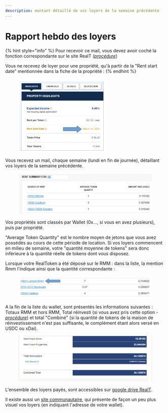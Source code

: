 ```yaml
---
description: montant détaillé de vos loyers de la semaine précédente
---
```


# Rapport hebdo des loyers

{% hint style="info" %}
Pour recevoir ce mail, vous devez avoir coché la fonction correspondante sur le site RealT _(_[_procédure_](../parametrage-realt.md))

Vous ne recevez de loyer pour une propriété, qu'à partir de la "Rent start date" mentionnée dans la fiche de la propriété :&#x20;
{% endhint %}

<figure><img src="../../../.gitbook/assets/image (45).png" alt=""><figcaption></figcaption></figure>



Vous recevez un mail, chaque semaine (lundi en fin de journée), détaillant vos loyers de la semaine précédente.

<figure><img src="../../../.gitbook/assets/image (73).png" alt=""><figcaption></figcaption></figure>

Vos propriétés sont classés par Wallet (0x..., si vous en avez plusieurs), puis par propriété.

"Average Token Quantity" est le nombre moyen de jetons que vous avez possédés au cours de cette période de location. Si vos loyers commencent en milieu de semaine, votre "quantité moyenne de tokens" sera donc inférieure à la quantité réelle de tokens dont vous disposez.

Lorsque votre RealToken a été déposé sur le RMM : dans la liste, la mention Rmm l'indique ainsi que la quantité correspondante :&#x20;

<figure><img src="../../../.gitbook/assets/image (118).png" alt=""><figcaption></figcaption></figure>

A la fin de la liste du wallet, sont présentés les informations suivantes : Totaux RMM et hors RMM, Total réinvesti (si vous avez pris cette option - [_procédure_](../maison-de-reinvestissement.md)) et total "Combiné" (si la quantité de tokens de la maison de réinvestissement n'est pas suffisante, le complément étant alors versé en USDC ou xDai).

<figure><img src="../../../.gitbook/assets/image (120).png" alt=""><figcaption></figcaption></figure>

L'ensemble des loyers payés, sont accessibles sur [google drive RealT](https://drive.google.com/drive/folders/1hmlw04fNhj-1nN0S493fheLzcZOLai\_G).&#x20;

Il existe aussi un [site communautaire](https://ehpst.duckdns.org/realt\_rent\_tracker/holder), qui présente de façon un peu plus visuel vos loyers (en indiquant l'adresse de votre wallet).\
&#x20;      &#x20;

